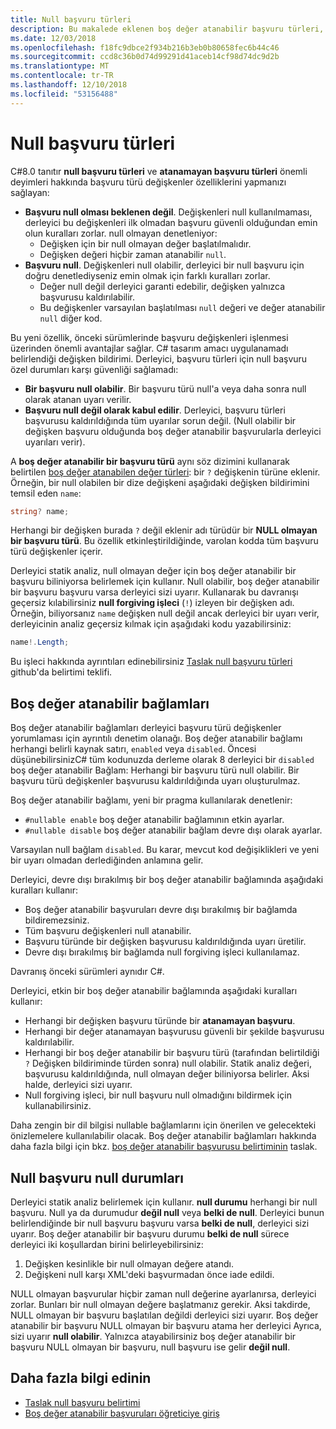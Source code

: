 ```yaml
---
title: Null başvuru türleri
description: Bu makalede eklenen boş değer atanabilir başvuru türleri, genel bir bakış sağlanmaktadır C# 8. Özellik null başvuru özel durumlar, yeni ve mevcut projeler için karşı güvenliği nasıl sağladığını öğreneceksiniz.
ms.date: 12/03/2018
ms.openlocfilehash: f18fc9dbce2f934b216b3eb0b80658fec6b44c46
ms.sourcegitcommit: ccd8c36b0d74d99291d41aceb14cf98d74dc9d2b
ms.translationtype: MT
ms.contentlocale: tr-TR
ms.lasthandoff: 12/10/2018
ms.locfileid: "53156488"
---
```

# <a name="nullable-reference-types"></a>Null başvuru türleri

C#8.0 tanıtır **null başvuru türleri** ve **atanamayan başvuru türleri** önemli deyimleri hakkında başvuru türü değişkenler özelliklerini yapmanızı sağlayan:

- **Başvuru null olması beklenen değil**. Değişkenleri null kullanılmaması, derleyici bu değişkenleri ilk olmadan başvuru güvenli olduğundan emin olun kuralları zorlar. null olmayan denetleniyor:
  - Değişken için bir null olmayan değer başlatılmalıdır.
  - Değişken değeri hiçbir zaman atanabilir `null`.
- **Başvuru null**. Değişkenleri null olabilir, derleyici bir null başvuru için doğru denetlediyseniz emin olmak için farklı kuralları zorlar.
  - Değer null değil derleyici garanti edebilir, değişken yalnızca başvurusu kaldırılabilir.
  - Bu değişkenler varsayılan başlatılması `null` değeri ve değer atanabilir `null` diğer kod.

Bu yeni özellik, önceki sürümlerinde başvuru değişkenleri işlenmesi üzerinden önemli avantajlar sağlar. C# tasarım amacı uygulanamadı belirlendiği değişken bildirimi. Derleyici, başvuru türleri için null başvuru özel durumları karşı güvenliği sağlamadı:

- **Bir başvuru null olabilir**. Bir başvuru türü null'a veya daha sonra null olarak atanan uyarı verilir.
- **Başvuru null değil olarak kabul edilir**. Derleyici, başvuru türleri başvurusu kaldırıldığında tüm uyarılar sorun değil. (Null olabilir bir değişken başvuru olduğunda boş değer atanabilir başvurularla derleyici uyarıları verir).

A **boş değer atanabilir bir başvuru türü** aynı söz dizimini kullanarak belirtilen [boş değer atanabilen değer türleri](programming-guide/nullable-types/index.md): bir `?` değişkenin türüne eklenir. Örneğin, bir null olabilen bir dize değişkeni aşağıdaki değişken bildirimini temsil eden `name`:

```csharp
string? name;
```

Herhangi bir değişken burada `?` değil eklenir adı türüdür bir **NULL olmayan bir başvuru türü**. Bu özellik etkinleştirildiğinde, varolan kodda tüm başvuru türü değişkenler içerir.

Derleyici statik analiz, null olmayan değer için boş değer atanabilir bir başvuru biliniyorsa belirlemek için kullanır. Null olabilir, boş değer atanabilir bir başvuru başvuru varsa derleyici sizi uyarır. Kullanarak bu davranışı geçersiz kılabilirsiniz **null forgiving işleci** (`!`) izleyen bir değişken adı. Örneğin, biliyorsanız `name` değişken null değil ancak derleyici bir uyarı verir, derleyicinin analiz geçersiz kılmak için aşağıdaki kodu yazabilirsiniz:

```csharp
name!.Length;
```

Bu işleci hakkında ayrıntıları edinebilirsiniz [Taslak null başvuru türleri](https://github.com/dotnet/csharplang/blob/master/proposals/nullable-reference-types-specification.md#the-null-forgiving-operator) github'da belirtimi teklifi.

## <a name="nullable-contexts"></a>Boş değer atanabilir bağlamları

Boş değer atanabilir bağlamları derleyici başvuru türü değişkenler yorumlaması için ayrıntılı denetim olanağı. Boş değer atanabilir bağlamı herhangi belirli kaynak satırı, `enabled` veya `disabled`. Öncesi düşünebilirsinizC# tüm kodunuzda derleme olarak 8 derleyici bir `disabled` boş değer atanabilir Bağlam: Herhangi bir başvuru türü null olabilir. Bir başvuru türü değişkenler başvurusu kaldırıldığında uyarı oluşturulmaz.

Boş değer atanabilir bağlamı, yeni bir pragma kullanılarak denetlenir:

- `#nullable enable` boş değer atanabilir bağlamının etkin ayarlar.
- `#nullable disable` boş değer atanabilir bağlam devre dışı olarak ayarlar.

Varsayılan null bağlam `disabled`. Bu karar, mevcut kod değişiklikleri ve yeni bir uyarı olmadan derlediğinden anlamına gelir.

Derleyici, devre dışı bırakılmış bir boş değer atanabilir bağlamında aşağıdaki kuralları kullanır:

- Boş değer atanabilir başvuruları devre dışı bırakılmış bir bağlamda bildiremezsiniz.
- Tüm başvuru değişkenleri null atanabilir.
- Başvuru türünde bir değişken başvurusu kaldırıldığında uyarı üretilir.
- Devre dışı bırakılmış bir bağlamda null forgiving işleci kullanılamaz.

Davranış önceki sürümleri aynıdır C#.

Derleyici, etkin bir boş değer atanabilir bağlamında aşağıdaki kuralları kullanır:

- Herhangi bir değişken başvuru türünde bir **atanamayan başvuru**.
- Herhangi bir değer atanamayan başvurusu güvenli bir şekilde başvurusu kaldırılabilir.
- Herhangi bir boş değer atanabilir bir başvuru türü (tarafından belirtildiği `?` Değişken bildiriminde türden sonra) null olabilir. Statik analiz değeri, başvurusu kaldırıldığında, null olmayan değer biliniyorsa belirler. Aksi halde, derleyici sizi uyarır.
- Null forgiving işleci, bir null başvuru null olmadığını bildirmek için kullanabilirsiniz.

Daha zengin bir dil bilgisi nullable bağlamlarını için önerilen ve gelecekteki önizlemelere kullanılabilir olacak. Boş değer atanabilir bağlamları hakkında daha fazla bilgi için bkz. [boş değer atanabilir başvurusu belirtiminin](https://github.com/dotnet/csharplang/blob/master/proposals/nullable-reference-types-specification.md#nullable-contexts) taslak.

## <a name="null-states-of-nullable-references"></a>Null başvuru null durumları

Derleyici statik analiz belirlemek için kullanır. **null durumu** herhangi bir null başvuru. Null ya da durumudur **değil null** veya **belki de null**. Derleyici bunun belirlendiğinde bir null başvuru başvuru varsa **belki de null**, derleyici sizi uyarır. Boş değer atanabilir bir başvuru durumu **belki de null** sürece derleyici iki koşullardan birini belirleyebilirsiniz:

1. Değişken kesinlikle bir null olmayan değere atandı.
1. Değişkeni null karşı XML'deki başvurmadan önce iade edildi.

NULL olmayan başvurular hiçbir zaman null değerine ayarlanırsa, derleyici zorlar. Bunları bir null olmayan değere başlatmanız gerekir. Aksi takdirde, NULL olmayan bir başvuru başlatılan değildi derleyici sizi uyarır. Boş değer atanabilir bir başvuru NULL olmayan bir başvuru atama her derleyici Ayrıca, sizi uyarır **null olabilir**. Yalnızca atayabilirsiniz boş değer atanabilir bir başvuru NULL olmayan bir başvuru, null başvuru ise gelir **değil null**.

## <a name="learn-more"></a>Daha fazla bilgi edinin

- [Taslak null başvuru belirtimi](https://github.com/dotnet/csharplang/blob/master/proposals/nullable-reference-types-specification.md)
- [Boş değer atanabilir başvuruları öğreticiye giriş](tutorials/nullable-reference-types.md)

